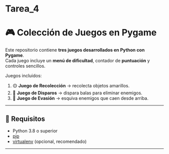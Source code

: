 # Tarea_4
# 🎮 Colección de Juegos en Pygame

Este repositorio contiene **tres juegos desarrollados en Python con Pygame**.  
Cada juego incluye un **menú de dificultad**, contador de **puntuación** y controles sencillos.

Juegos incluidos:
1. 🟡 **Juego de Recolección** → recolecta objetos amarillos.  
2. 🔴 **Juego de Disparos** → dispara balas para eliminar enemigos.  
3. 🔷 **Juego de Evasión** → esquiva enemigos que caen desde arriba.  

---

## 🚀 Requisitos

- Python 3.8 o superior  
- [pip](https://pip.pypa.io/en/stable/)  
- [virtualenv](https://virtualenv.pypa.io/en/latest/) (opcional, recomendado)  

---
